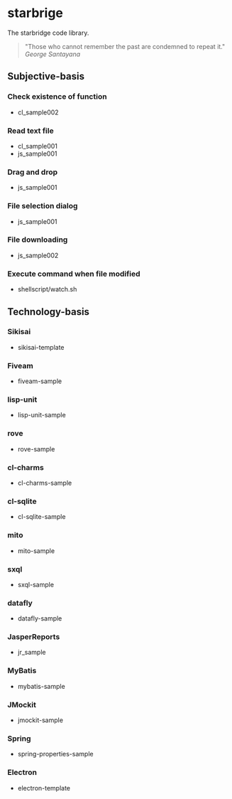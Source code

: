 # starbrige

The starbridge code library.

> "Those who cannot remember the past are condemned to repeat it."
> *George Santayana*



## Subjective-basis

### Check existence of function

- cl_sample002

### Read text file

- cl_sample001
- js_sample001

### Drag and drop

- js_sample001

### File selection dialog

- js_sample001

### File downloading

- js_sample002

### Execute command when file modified

- shellscript/watch.sh



## Technology-basis

### Sikisai

- sikisai-template

### Fiveam

- fiveam-sample

### lisp-unit

- lisp-unit-sample

### rove

- rove-sample

### cl-charms

- cl-charms-sample

### cl-sqlite

- cl-sqlite-sample

### mito

- mito-sample

### sxql

- sxql-sample

### datafly

- datafly-sample

### JasperReports

- jr_sample

### MyBatis

- mybatis-sample

### JMockit

- jmockit-sample

### Spring

- spring-properties-sample

### Electron

- electron-template

